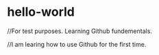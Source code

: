 # hello-world
//For test purposes. Learning Github fundementals.

//I am learing how to use Github for the first time.
